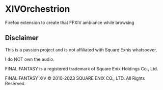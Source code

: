# XIVOrchestrion
Firefox extension to create that FFXIV ambiance while browsing 

## Disclaimer
This is a passion project and is not affiliated with Square Exnis whatsoever. 

I do NOT own the audio.

FINAL FANTASY is a registered trademark of Square Enix Holdings Co., Ltd.

FINAL FANTASY XIV © 2010-2023 SQUARE ENIX CO., LTD. All Rights Reserved.

